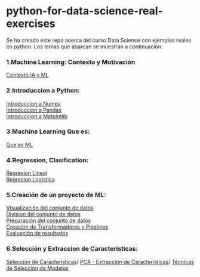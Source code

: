 # python-for-data-science-real-exercises

Se ha creado este repo acerca del curso Data Science con ejemplos reales en python. Los temas que abarcan se muestran a continuacion:

### 1.Machine Learning: Contexto y Motivación
[Contexto IA y ML](https://github.com/MQH15/python-for-data-science-real-exercises/tree/master/fotos_IA_ML_Contexto)

### 2.Introduccion a Python:
[Introduccion a Numpy](https://github.com/MQH15/python-for-data-science-real-exercises/blob/master/C1_1_Introduccion_Numpy.ipynb)\
[Introduccion a Pandas](https://github.com/MQH15/python-for-data-science-real-exercises/blob/master/C1_2_Introduccion_Pandas.ipynb)\
[Introduccion a Matplotlib](https://github.com/MQH15/python-for-data-science-real-exercises/blob/master/C1_3_Introduccion_Matplotlib.ipynb)

### 3.Machine Learning Que es:
[Que es ML](https://github.com/MQH15/python-for-data-science-real-exercises/tree/master/fotos_ML)

### 4.Regression, Clasification:
[Regresion Lineal](https://github.com/MQH15/python-for-data-science-real-exercises/blob/master/C2_1_Regresion_lineal%20-%20Prediccion%20del%20coste%20de%20un%20incidente%20de%20seguridad.ipynb)\
[Regresion Logística](https://github.com/MQH15/python-for-data-science-real-exercises/blob/master/C2_2_Regresion_Logistica%20-%20Deteccion%20de%20SPAM.ipynb)

### 5.Creación de un proyecto de ML:
[Visualización del conjunto de datos](https://github.com/MQH15/python-for-data-science-real-exercises/blob/master/C3_1_ML%20-%20Visualizacion%20del%20conjunto%20de%20datos.ipynb)\
[Division del conjunto de datos](https://github.com/MQH15/python-for-data-science-real-exercises/blob/master/C3_2_ML%20-%20Division%20del%20conjunto%20de%20datos.ipynb)\
[Preparación del conjunto de datos](https://github.com/MQH15/python-for-data-science-real-exercises/blob/master/C3_3_ML%20-%20Preparacion%20del%20conjunto%20de%20datos.ipynb)\
[Creación de Transformadores y Pipelines](https://github.com/MQH15/python-for-data-science-real-exercises/blob/master/C3_4_ML%20-%20Creacion%20de%20Transformadores%20y%20Pipelines%20personalizados.ipynb)\
[Evaluación de resultados](https://github.com/MQH15/python-for-data-science-real-exercises/blob/master/C3_5_ML%20-%20Evaluacion%20de%20resultados.ipynb)

### 6.Selección y Extraccion de Caracteristicas:
[Selección de Caracteristicas](https://github.com/MQH15/python-for-data-science-real-exercises/blob/master/C6_1_Seleccion_Caracteristicas.ipynb)/
[PCA - Extracción de Caracteristicas](https://github.com/MQH15/python-for-data-science-real-exercises/blob/master/C6_2_Extraccion_Caracteristicas.ipynb)/
[Técnicas de Selección de Modelos](https://github.com/MQH15/python-for-data-science-real-exercises/blob/master/C6_3_Tecnicas_Seleccion_Modelo.ipynb)
